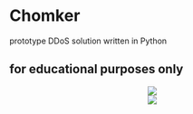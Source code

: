 # Chomker
prototype DDoS solution written in Python
## for educational purposes only
<div id="header" align="center">
  <img src="https://img.shields.io/badge/i%20shat-myself-brightgreen"/>
</div>
</div>
<div align="center">
  <img src="https://c.tenor.com/-faIYyW2MxkAAAAd/zajebisty-chomik-chomik-box.gif" />
</div>